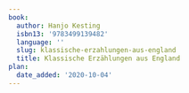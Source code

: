```yaml
---
book:
  author: Hanjo Kesting
  isbn13: '9783499139482'
  language: ''
  slug: klassische-erzahlungen-aus-england
  title: Klassische Erzählungen aus England
plan:
  date_added: '2020-10-04'
---
```

